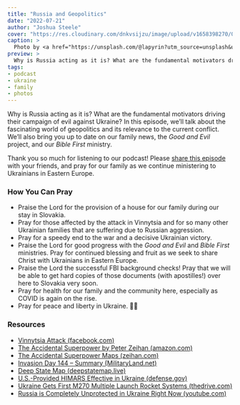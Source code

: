 ```yaml
---
title: "Russia and Geopolitics"
date: "2022-07-21"
author: "Joshua Steele"
cover: "https://res.cloudinary.com/dnkvsijzu/image/upload/v1658398270/OFReport/2022-07-21-russia-and-geopolitics/ivan-lapyrin-9rGjL68h5N8-unsplash-1200-630_valqso.jpg"
caption: >
  Photo by <a href="https://unsplash.com/@lapyrin?utm_source=unsplash&utm_medium=referral&utm_content=creditCopyText">Ivan Lapyrin</a> on <a href="https://unsplash.com/s/photos/kremlin-night?utm_source=unsplash&utm_medium=referral&utm_content=creditCopyText">Unsplash</a>
preview: >
  Why is Russia acting as it is? What are the fundamental motivators driving their campaign of evil against Ukraine? In this episode, we’ll talk about the fascinating world of geopolitics and its relevance to the current conflict. We’ll also bring you up to date on our family news, the *Good and Evil* project, and our *Bible First* ministry.
tags:
- podcast
- ukraine
- family
- photos
---
```


Why is Russia acting as it is? What are the fundamental motivators driving their campaign of evil against Ukraine? In this episode, we’ll talk about the fascinating world of geopolitics and its relevance to the current conflict. We’ll also bring you up to date on our family news, the *Good and Evil* project, and our *Bible First* ministry.

Thank you so much for listening to our podcast! Please [share this episode](https://podcasts.apple.com/us/podcast/journey-to-ukraine/id1613710582) with your friends, and pray for our family as we continue ministering to Ukrainians in Eastern Europe.

<article-spacer />

<div id="buzzsprout-player-11004806"></div><script src="https://www.buzzsprout.com/1953515/11004806-russia-and-geopolitics.js?container_id=buzzsprout-player-11004806&player=small" type="text/javascript" charset="utf-8"></script>

<article-image publicId="OFReport/2022-07-21-russia-and-geopolitics/thehordelands2-01_kwpubx" height="768" caption="The Eurasian Hordelands map from [*The Accidental Superpower*](https://zeihan.com/purchase-the-accidental-superpower/) by Peter Zeihan" />

### How You Can Pray

- Praise the Lord for the provision of a house for our family during our stay in Slovakia.
- Pray for those affected by the attack in Vinnytsia and for so many other Ukrainian families that are suffering due to Russian aggression.
- Pray for a speedy end to the war and a decisive Ukrainian victory.
- Praise the Lord for good progress with the *Good and Evil* and *Bible First* ministries. Pray for continued blessing and fruit as we seek to share Christ with Ukrainians in Eastern Europe.
- Praise the Lord the successful FBI background checks! Pray that we will be able to get hard copies of those documents (with apostilles!) over here to Slovakia very soon.
- Pray for health for our family and the community here, especially as COVID is again on the rise.
- Pray for peace and liberty in Ukraine. 💙💛

### Resources

- [Vinnytsia Attack (facebook.com)](https://www.facebook.com/joshukraine/posts/pfbid0bxUBuzDuQMsYjkh7sHhToPS67UFDy8WEAmm7iaj5Q25htbAocHaNy96xP7X8gkqdl)
- [The Accidental Superpower by Peter Zeihan (amazon.com)](https://www.amazon.com/gp/product/1455583685/)
- [The Accidental Superpower Maps (zeihan.com)](https://zeihan.com/the-accidental-superpower-maps/)
- [Invasion Day 144 – Summary (MilitaryLand.net)](https://militaryland.net/ukraine/invasion-day-144-summary/)
- [Deep State Map (deepstatemap.live)](https://deepstatemap.live/en)
- [U.S.-Provided HIMARS Effective in Ukraine (defense.gov)](https://www.defense.gov/News/News-Stories/Article/Article/3095394/us-provided-himars-effective-in-ukraine/)
- [Ukraine Gets First M270 Multiple Launch Rocket Systems (thedrive.com)](https://www.thedrive.com/the-war-zone/ukraine-gets-first-m270-multiple-launch-rocket-systems)
- [Russia is Completely Unprotected in Ukraine Right Now (youtube.com)](https://youtu.be/fGHQspdZPvU)

<article-callout content="We have lots of photos this time, so be sure to scroll all the way to the end! First up, a few photos from our move to Mojš..." />

<article-image publicId="OFReport/2022-07-21-russia-and-geopolitics/moving/IMG_8585_sqgf1h" width="768" caption="Our friend, Kati, helps the kids wrap furniture in shrink wrap before loading into the moving van." />

<article-image publicId="OFReport/2022-07-21-russia-and-geopolitics/moving/IMG_8588_ua4cvn" height="768" caption="David is getting better and better at helping Dad with the screw gun!" />

<article-image publicId="OFReport/2022-07-21-russia-and-geopolitics/moving/IMG_8581_ewxw5j" height="768" caption="Rebekah rides the elevator on a bean bag! 🤪" />

<article-image publicId="OFReport/2022-07-21-russia-and-geopolitics/moving/IMG_8583_pn48uv" width="768" caption="Helping Dad move his desk! 😎💪🏻" />

<article-image publicId="OFReport/2022-07-21-russia-and-geopolitics/moving/IMG_8593_bupnrd" width="768" caption="We are no longer just a “suitcase family”. We actually have some furniture that requires a cargo van to move!" />

<article-image publicId="OFReport/2022-07-21-russia-and-geopolitics/moving/IMG_8568_hddbjg" width="768" caption="This house came with a couch!" />

<article-callout content="Next up, some recent family photos..." />

<article-image publicId="OFReport/2022-07-21-russia-and-geopolitics/family/FCD3D9B3-BF63-4046-919E-18BF8D7C0952_dgcm1s" height="768" caption="Mia is snug as a bug in a... beanbag! 💗" />

<article-image publicId="OFReport/2022-07-21-russia-and-geopolitics/family/518F2093-80ED-45FD-99FB-931C8011B648_etmohr" width="768" caption="Right after our move, Granddad bought us a little kiddie pool." />

<article-image publicId="OFReport/2022-07-21-russia-and-geopolitics/family/IMG_0076_wf28n1" height="768" caption="With all the hot weather, the pool has been a hit! 💦☀️" />

<article-image publicId="OFReport/2022-07-21-russia-and-geopolitics/family/IMG_8671_fy3olg" width="768" caption="Daddy and David grab an impromtu McDonald’s lunch while running errands in town. 😋" />

<article-callout content="And now some of those gorgeous terrace views!" />

<article-image publicId="OFReport/2022-07-21-russia-and-geopolitics/terrace-views/IMG_8594_ify3u5" width="768" caption="Mountains in the front yard, anyone?" />

<article-image publicId="OFReport/2022-07-21-russia-and-geopolitics/terrace-views/IMG_0194_an8hny" width="768" />

<article-image publicId="OFReport/2022-07-21-russia-and-geopolitics/terrace-views/IMG_0195_wldswf" width="768" />

<article-image publicId="OFReport/2022-07-21-russia-and-geopolitics/terrace-views/IMG_0092_szoluz" height="768" caption="Sunset in Mojš (back of the house)" />

<article-image publicId="OFReport/2022-07-21-russia-and-geopolitics/terrace-views/IMG_8664_n22mhx" width="768" caption="After it rains, we often get breathtaking rainbows! 🌧🌈" />

<article-callout content="The following are photos sent to us by various people who are using the *Good and Evil* books in ministry in Ukraine..." />

<article-image publicId="OFReport/2022-07-21-russia-and-geopolitics/good-and-evil/image0_z3odsw" width="768" />

<article-image publicId="OFReport/2022-07-21-russia-and-geopolitics/good-and-evil/image1_bexewt" width="768" />

<article-image publicId="OFReport/2022-07-21-russia-and-geopolitics/good-and-evil/IMG_20220710_103443_dvi65k" height="768" />

<article-image publicId="OFReport/2022-07-21-russia-and-geopolitics/good-and-evil/IMG_20220710_133805_gvtmm7" height="768" />

<article-image publicId="OFReport/2022-07-21-russia-and-geopolitics/good-and-evil/IMG-89f4a7b545356ab6e4f7981a5f3b7f42-V_hdidk1" width="768" />

<article-image publicId="OFReport/2022-07-21-russia-and-geopolitics/good-and-evil/viber_image_2022-07-18_13-35-00-605_tat9cq" height="768" />

<article-image publicId="OFReport/2022-07-21-russia-and-geopolitics/good-and-evil/viber_image_2022-07-18_13-35-16-646_ti7kew" height="768" />

<article-image publicId="OFReport/2022-07-21-russia-and-geopolitics/good-and-evil/IMG-4c0c8584fc0b02a086371c9447eb7178-V_rxoelw" height="768" />

<article-image publicId="OFReport/2022-07-21-russia-and-geopolitics/good-and-evil/photo_2022-07-11_11-56-49_x6rexl" height="768" />

<article-image publicId="OFReport/2022-07-21-russia-and-geopolitics/good-and-evil/IMG-bc17a30213fa37eeef3db7197771ef0f-V_jhtipf" height="768" />

<article-image publicId="OFReport/2022-07-21-russia-and-geopolitics/good-and-evil/IMG-1d1a1d27d2b182d3eecf3d077ee16eb6-V_f3dpco" height="768" />

<article-image publicId="OFReport/2022-07-21-russia-and-geopolitics/good-and-evil/IMG-5ae17cebab62f5de8086269500b3192f-V_nhijdd" height="768" />

<article-image publicId="OFReport/2022-07-21-russia-and-geopolitics/good-and-evil/IMG-0d69dc4072cc5e7e30173329a05840db-V_iztcre" width="768" />
